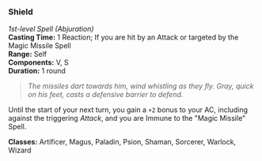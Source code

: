 ### Shield  
*1st-level Spell (Abjuration)*  
**Casting Time:** 1 Reaction; If you are hit by an Attack or targeted by the Magic Missile Spell  
**Range:** Self  
**Components:** V, S  
**Duration:** 1 round  

> *The missiles dart towards him, wind whistling as they fly. Gray, quick on his feet, casts a defensive barrier to defend.*

Until the start of your next turn, you gain a `+2` bonus to your AC, including against the triggering *Attack*, and you are Immune to the "Magic Missile" Spell.

**Classes:** Artificer, Magus, Paladin, Psion, Shaman, Sorcerer, Warlock, Wizard